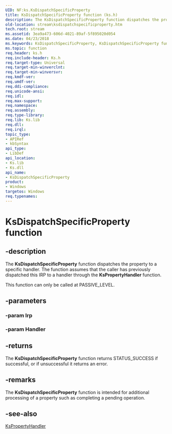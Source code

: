 ```yaml
---
UID: NF:ks.KsDispatchSpecificProperty
title: KsDispatchSpecificProperty function (ks.h)
description: The KsDispatchSpecificProperty function dispatches the property to a specific handler.
old-location: stream\ksdispatchspecificproperty.htm
tech.root: stream
ms.assetid: 3ea9a473-606d-4021-89af-5f895020d054
ms.date: 04/23/2018
ms.keywords: KsDispatchSpecificProperty, KsDispatchSpecificProperty function [Streaming Media Devices], ks/KsDispatchSpecificProperty, ksfunc_b12751b9-b486-4b57-809b-1f3daa8a1c30.xml, stream.ksdispatchspecificproperty
ms.topic: function
req.header: ks.h
req.include-header: Ks.h
req.target-type: Universal
req.target-min-winverclnt: 
req.target-min-winversvr: 
req.kmdf-ver: 
req.umdf-ver: 
req.ddi-compliance: 
req.unicode-ansi: 
req.idl: 
req.max-support: 
req.namespace: 
req.assembly: 
req.type-library: 
req.lib: Ks.lib
req.dll: 
req.irql: 
topic_type:
- APIRef
- kbSyntax
api_type:
- LibDef
api_location:
- Ks.lib
- Ks.dll
api_name:
- KsDispatchSpecificProperty
product:
- Windows
targetos: Windows
req.typenames: 
---
```


# KsDispatchSpecificProperty function


## -description


The <b>KsDispatchSpecificProperty</b> function dispatches the property to a specific handler. The function assumes that the caller has previously dispatched this IRP to a handler through the <b>KsPropertyHandler</b> function. 

This function can only be called at PASSIVE_LEVEL.


## -parameters




### -param Irp




### -param Handler






## -returns



The <b>KsDispatchSpecificProperty</b> function returns STATUS_SUCCESS if successful, or if unsuccessful it returns an error.




## -remarks



The <b>KsDispatchSpecificProperty</b> function is intended for additional processing of a property such as completing a pending operation.




## -see-also




<a href="https://msdn.microsoft.com/library/windows/hardware/ff564263">KsPropertyHandler</a>
 

 

